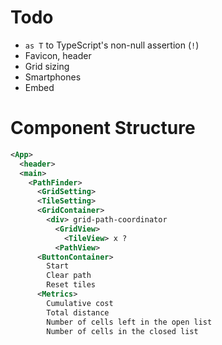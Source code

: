 # Todo

- `as T` to TypeScript's non-null assertion (`!`)
- Favicon, header
- Grid sizing
- Smartphones
- Embed

# Component Structure

```xml
<App>
  <header>
  <main>
    <PathFinder>
      <GridSetting>
      <TileSetting>
      <GridContainer>
        <div> grid-path-coordinator
          <GridView>
            <TileView> x ?
          <PathView>
      <ButtonContainer>
        Start
        Clear path
        Reset tiles
      <Metrics>
        Cumulative cost
        Total distance
        Number of cells left in the open list
        Number of cells in the closed list
```